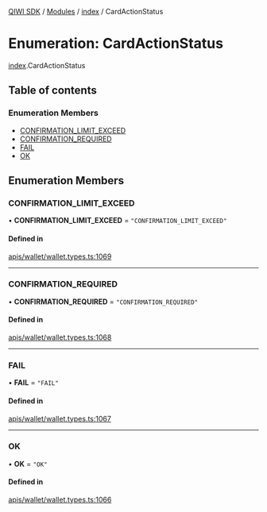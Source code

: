 [QIWI SDK](../README.md) / [Modules](../modules.md) / [index](../modules/index.md) / CardActionStatus

# Enumeration: CardActionStatus

[index](../modules/index.md).CardActionStatus

## Table of contents

### Enumeration Members

- [CONFIRMATION\_LIMIT\_EXCEED](index.CardActionStatus.md#confirmation_limit_exceed)
- [CONFIRMATION\_REQUIRED](index.CardActionStatus.md#confirmation_required)
- [FAIL](index.CardActionStatus.md#fail)
- [OK](index.CardActionStatus.md#ok)

## Enumeration Members

### CONFIRMATION\_LIMIT\_EXCEED

• **CONFIRMATION\_LIMIT\_EXCEED** = ``"CONFIRMATION_LIMIT_EXCEED"``

#### Defined in

[apis/wallet/wallet.types.ts:1069](https://github.com/AlexXanderGrib/node-qiwi-sdk/blob/8cf62fb/src/apis/wallet/wallet.types.ts#L1069)

___

### CONFIRMATION\_REQUIRED

• **CONFIRMATION\_REQUIRED** = ``"CONFIRMATION_REQUIRED"``

#### Defined in

[apis/wallet/wallet.types.ts:1068](https://github.com/AlexXanderGrib/node-qiwi-sdk/blob/8cf62fb/src/apis/wallet/wallet.types.ts#L1068)

___

### FAIL

• **FAIL** = ``"FAIL"``

#### Defined in

[apis/wallet/wallet.types.ts:1067](https://github.com/AlexXanderGrib/node-qiwi-sdk/blob/8cf62fb/src/apis/wallet/wallet.types.ts#L1067)

___

### OK

• **OK** = ``"OK"``

#### Defined in

[apis/wallet/wallet.types.ts:1066](https://github.com/AlexXanderGrib/node-qiwi-sdk/blob/8cf62fb/src/apis/wallet/wallet.types.ts#L1066)
